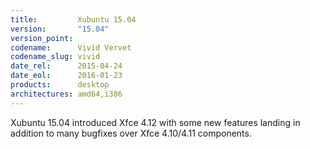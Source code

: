 ```yaml
---
title:         Xubuntu 15.04
version:       "15.04"
version_point:
codename:      Vivid Vervet
codename_slug: vivid
date_rel:      2015-04-24
date_eol:      2016-01-23
products:      desktop
architectures: amd64,i386
---
```


Xubuntu 15.04 introduced Xfce 4.12 with some new features landing in addition to many bugfixes over Xfce 4.10/4.11 components.
